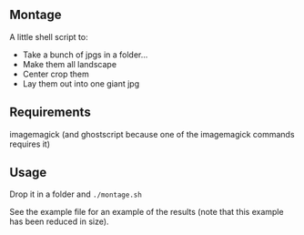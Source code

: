 ## Montage

A little shell script to:

- Take a bunch of jpgs in a folder...
- Make them all landscape
- Center crop them
- Lay them out into one giant jpg

## Requirements

imagemagick (and ghostscript because one of the imagemagick commands requires it)

## Usage

Drop it in a folder and ```./montage.sh```

See the example file for an example of the results (note that this example has been reduced in size).
